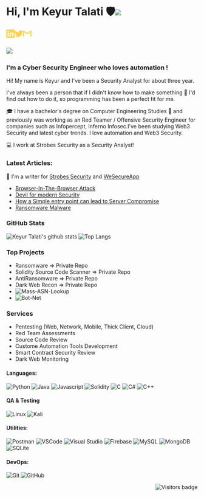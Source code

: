 # Hi, I'm Keyur Talati 🛡️<img src="https://media.giphy.com/media/hvRJCLFzcasrR4ia7z/giphy.gif" width="25px">


[<img align="left" alt="tassiaaccioly | LinkedIn" width="22px" src="./linkedin.svg" />][linkedin]
[<img align="left" alt="itsmetherogue | Twitter" width="22px" src="./twitter.svg" />][twitter]
[<img align="left" alt="tassia.accioly | Gmail" width="22px" src="./gmail.svg" />][gmail]


<br>
<br>

![](https://www.codewars.com/users/tassiaaccioly/badges/micro)


### **I'm a Cyber Security Engineer who loves automation !**


Hi! My name is Keyur and I've been a Security Analyst for about three year.


I've always been a person that if I didn't know how to make something      🔎      I'd find out how to do it, so programming has been a perfect fit for me.


🎓      I have a bachelor's degree on Computer Engineering Studies      🎥      and previously was working as an Red Teamer / Offensive Security Engineer for companies such as Infopercept, Inferno Infosec.I've been studying Web3 Security and latest cyber trends. I love automation and Web3 Security. 


💻      I work at Strobes Security as a Security Analyst!


### **Latest Articles:**

📝      I'm a writer for [Strobes Security](https://www.strobes.co/resources/blog) and [WeSecureApp](https://wesecureapp.com/)

- [Browser-In-The-Browser Attack](https://wesecureapp.com/blog/browser-in-the-browser-bitb-a-new-born-phishing-methodology/)
- [Devil for modern Security](https://wesecureapp.com/blog/devil-for-modern-security-ransomware/)
- [How a Simple entry point can lead to Server Compromise](https://wesecureapp.com/blog/a-simple-entry-point-can-lead-to-access-to-your-server/)
- [Ransomware Malware](https://keyurtalati00.blogspot.com/2020/07/ransomeware-malware.html)


### GitHub Stats

![Keyur Talati's github stats](https://github-readme-stats.vercel.app/api?username=keyurtalati&show_icons=true&theme=great-gatsby)
![Top Langs](https://github-readme-stats.vercel.app/api/top-langs/?username=keyurtalati&theme=great-gatsby&layout=compact)

### Top Projects

 - Ransomware => Private Repo
 - Solidity Source Code Scanner => Private Repo
 - AntiRansomware => Private Repo
 - Dark Web Recon => Private Repo
 - ![Mass-ASN-Lookup](https://github.com/keyurtalati/Mass-ASN-lookup)
 - ![Bot-Net](https://github.com/keyurtalati/Botnet-Sample)

### Services 
 - Pentesting (Web, Network, Mobile, Thick Client, Cloud)
 - Red Team Assessments
 - Source Code Review
 - Custome Automation Tools Development
 - Smart Contract Security Review
 - Dark Web Monitoring

#### Languages:

![Python](https://img.shields.io/badge/python-3670A0?style=for-the-badge&logo=python&logoColor=ffdd54)
![Java](https://img.shields.io/badge/java-%23ED8B00.svg?style=for-the-badge&logo=java&logoColor=white)
![Javascript](https://img.shields.io/badge/-JavaScript-EDD222?style=for-the-badge&logo=javascript&logoColor=white)
![Solidity](https://img.shields.io/badge/Solidity-%23363636.svg?style=for-the-badge&logo=solidity&logoColor=white)
![C](https://img.shields.io/badge/c-%2300599C.svg?style=for-the-badge&logo=c&logoColor=white)
![C#](https://img.shields.io/badge/c%23-%23239120.svg?style=for-the-badge&logo=c-sharp&logoColor=white)
![C++](https://img.shields.io/badge/c++-%2300599C.svg?style=for-the-badge&logo=c%2B%2B&logoColor=white)


#### QA & Testing

![Linux](https://img.shields.io/badge/Linux-FCC624?style=for-the-badge&logo=linux&logoColor=black)
![Kali](https://img.shields.io/badge/Kali-268BEE?style=for-the-badge&logo=kalilinux&logoColor=white)


#### Utilities:

![Postman](https://img.shields.io/badge/-Postman-FF6C37?style=for-the-badge&logo=postman&logoColor=white)
![VSCode](https://img.shields.io/badge/-VSCode-007ACC?style=for-the-badge&logo=visual-studio-code&logoColor=white)
![Visual Studio](https://img.shields.io/badge/-Visual%20Studio-5C2D91?style=for-the-badge&logo=visual-studio&logoColor=white)
![Firebase](https://img.shields.io/badge/firebase-%23039BE5.svg?style=for-the-badge&logo=firebase)
![MySQL](https://img.shields.io/badge/mysql-%2300f.svg?style=for-the-badge&logo=mysql&logoColor=white)
![MongoDB](https://img.shields.io/badge/MongoDB-%234ea94b.svg?style=for-the-badge&logo=mongodb&logoColor=white)
![SQLite](https://img.shields.io/badge/sqlite-%2307405e.svg?style=for-the-badge&logo=sqlite&logoColor=white)

#### DevOps:

![Git](https://img.shields.io/badge/-Git-F05032?style=for-the-badge&logo=git&logoColor=white)
![GitHub](https://img.shields.io/badge/-Github-181717?style=for-the-badge&logo=github&logoColor=white)

<a href="https://badges.pufler.dev">
    <img align="right" src="https://badges.pufler.dev/visits/tassiaaccioly/tassiaaccioly?color=yellow" alt="Visitors badge" />
 </a>

[linkedin]: https://www.linkedin.com/in/keyur-talati-99801b179/
[twitter]: https://twitter.com/talatikeyur
[gmail]: mailto:keyurtalati00@gmail.com
[blogs]: https://keyurtalati00.blogspot.com/


